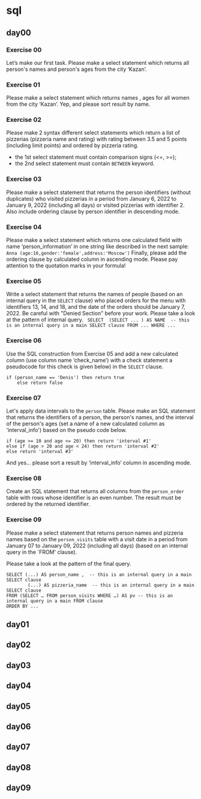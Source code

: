 # sql

## day00
### Exercise 00 
Let’s make our first task. 
Please make a select statement which returns all person's names and person's ages from the city ‘Kazan’.

### Exercise 01
Please make a select statement which returns names , ages for all women from the city ‘Kazan’. Yep, and please sort result by name.

### Exercise 02
Please make 2 syntax different select statements which return a list of pizzerias (pizzeria name and rating) with rating between 3.5 and 5 points (including limit points) and ordered by pizzeria rating.
- the 1st select statement must contain comparison signs  (<=, >=);
- the 2nd select statement must contain `BETWEEN` keyword.

### Exercise 03
Please make a select statement that returns the person identifiers (without duplicates) who visited pizzerias in a period from January 6, 2022 to January 9, 2022 (including all days) or visited pizzerias with identifier 2. Also include ordering clause by person identifier in descending mode.

### Exercise 04
Please make a select statement which returns one calculated field with name ‘person_information’ in one string like described in the next sample:
`Anna (age:16,gender:'female',address:'Moscow')`
Finally, please add the ordering clause by calculated column in ascending mode.
Please pay attention to the quotation marks in your formula!

### Exercise 05 
Write a select statement that returns the names of people (based on an internal query in the `SELECT` clause) who placed orders for the menu with identifiers 13, 14, and 18, and the date of the orders should be January 7, 2022. Be careful with "Denied Section" before your work.
Please take a look at the pattern of internal query.
   ` SELECT 
	    (SELECT ... ) AS NAME  -- this is an internal query in a main SELECT clause
    FROM ...
    WHERE ...`
    
### Exercise 06
Use the SQL construction from Exercise 05 and add a new calculated column (use column name ‘check_name’) with a check statement a pseudocode for this check is given below) in the `SELECT` clause.

    if (person_name == 'Denis') then return true
        else return false

### Exercise 07
Let's apply data intervals to the `person` table. 
Please make an SQL statement that returns the identifiers of a person, the person's names, and the interval of the person's ages (set a name of a new calculated column as 'interval_info') based on the pseudo code below.

    if (age >= 10 and age <= 20) then return 'interval #1'
    else if (age > 20 and age < 24) then return 'interval #2'
    else return 'interval #3'

And yes... please sort a result by ‘interval_info’ column in ascending mode.

### Exercise 08
Create an SQL statement that returns all columns from the `person_order` table with rows whose identifier is an even number. The result must be ordered by the returned identifier.

### Exercise 09
Please make a select statement that returns person names and pizzeria names based on the `person_visits` table with a visit date in a period from January 07 to January 09, 2022 (including all days) (based on an internal query in the `FROM' clause).

Please take a look at the pattern of the final query.

    SELECT (...) AS person_name ,  -- this is an internal query in a main SELECT clause
            (...) AS pizzeria_name  -- this is an internal query in a main SELECT clause
    FROM (SELECT … FROM person_visits WHERE …) AS pv -- this is an internal query in a main FROM clause
    ORDER BY ...

## day01

## day02

## day03

## day04

## day05

## day06

## day07

## day08

## day09
